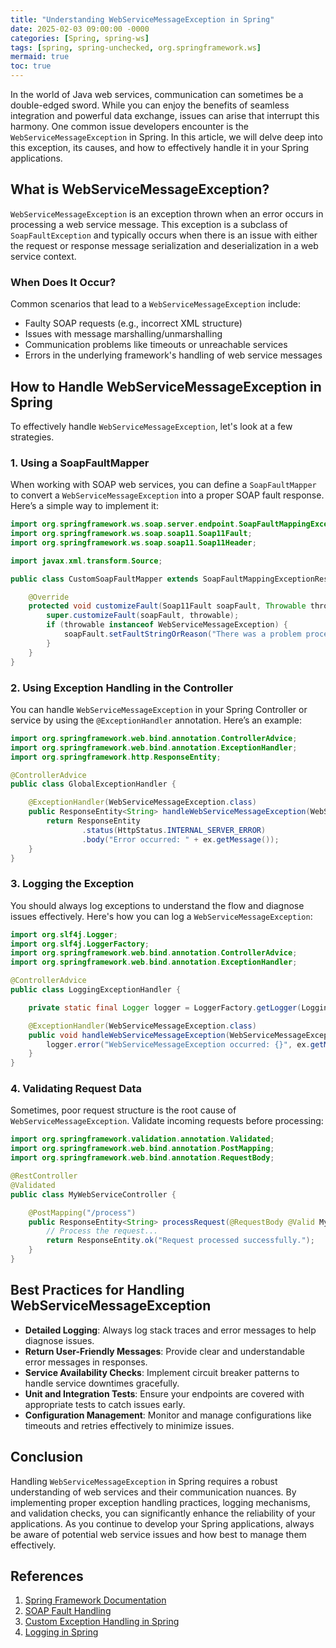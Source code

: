 ```yaml
---
title: "Understanding WebServiceMessageException in Spring"
date: 2025-02-03 09:00:00 -0000
categories: [Spring, spring-ws]
tags: [spring, spring-unchecked, org.springframework.ws]
mermaid: true
toc: true
---
```



In the world of Java web services, communication can sometimes be a double-edged sword. While you can enjoy the benefits of seamless integration and powerful data exchange, issues can arise that interrupt this harmony. One common issue developers encounter is the `WebServiceMessageException` in Spring. In this article, we will delve deep into this exception, its causes, and how to effectively handle it in your Spring applications.

## What is WebServiceMessageException?

`WebServiceMessageException` is an exception thrown when an error occurs in processing a web service message. This exception is a subclass of `SoapFaultException` and typically occurs when there is an issue with either the request or response message serialization and deserialization in a web service context.

### When Does It Occur?

Common scenarios that lead to a `WebServiceMessageException` include:

- Faulty SOAP requests (e.g., incorrect XML structure)
- Issues with message marshalling/unmarshalling
- Communication problems like timeouts or unreachable services
- Errors in the underlying framework's handling of web service messages

## How to Handle WebServiceMessageException in Spring

To effectively handle `WebServiceMessageException`, let's look at a few strategies.

### 1. Using a SoapFaultMapper

When working with SOAP web services, you can define a `SoapFaultMapper` to convert a `WebServiceMessageException` into a proper SOAP fault response. Here’s a simple way to implement it:

```java
import org.springframework.ws.soap.server.endpoint.SoapFaultMappingExceptionResolver;
import org.springframework.ws.soap.soap11.Soap11Fault;
import org.springframework.ws.soap.soap11.Soap11Header;

import javax.xml.transform.Source;

public class CustomSoapFaultMapper extends SoapFaultMappingExceptionResolver {

    @Override
    protected void customizeFault(Soap11Fault soapFault, Throwable throwable) {
        super.customizeFault(soapFault, throwable);
        if (throwable instanceof WebServiceMessageException) {
            soapFault.setFaultStringOrReason("There was a problem processing the web service message.");
        }
    }
}
```

### 2. Using Exception Handling in the Controller

You can handle `WebServiceMessageException` in your Spring Controller or service by using the `@ExceptionHandler` annotation. Here’s an example:

```java
import org.springframework.web.bind.annotation.ControllerAdvice;
import org.springframework.web.bind.annotation.ExceptionHandler;
import org.springframework.http.ResponseEntity;

@ControllerAdvice
public class GlobalExceptionHandler {

    @ExceptionHandler(WebServiceMessageException.class)
    public ResponseEntity<String> handleWebServiceMessageException(WebServiceMessageException ex) {
        return ResponseEntity
                .status(HttpStatus.INTERNAL_SERVER_ERROR)
                .body("Error occurred: " + ex.getMessage());
    }
}
```

### 3. Logging the Exception

You should always log exceptions to understand the flow and diagnose issues effectively. Here's how you can log a `WebServiceMessageException`:

```java
import org.slf4j.Logger;
import org.slf4j.LoggerFactory;
import org.springframework.web.bind.annotation.ControllerAdvice;
import org.springframework.web.bind.annotation.ExceptionHandler;

@ControllerAdvice
public class LoggingExceptionHandler {

    private static final Logger logger = LoggerFactory.getLogger(LoggingExceptionHandler.class);

    @ExceptionHandler(WebServiceMessageException.class)
    public void handleWebServiceMessageException(WebServiceMessageException ex) {
        logger.error("WebServiceMessageException occurred: {}", ex.getMessage(), ex);
    }
}
```

### 4. Validating Request Data

Sometimes, poor request structure is the root cause of `WebServiceMessageException`. Validate incoming requests before processing:

```java
import org.springframework.validation.annotation.Validated;
import org.springframework.web.bind.annotation.PostMapping;
import org.springframework.web.bind.annotation.RequestBody;

@RestController
@Validated
public class MyWebServiceController {

    @PostMapping("/process")
    public ResponseEntity<String> processRequest(@RequestBody @Valid MyRequest request) {
        // Process the request...
        return ResponseEntity.ok("Request processed successfully.");
    }
}
```

## Best Practices for Handling WebServiceMessageException

- **Detailed Logging**: Always log stack traces and error messages to help diagnose issues.
- **Return User-Friendly Messages**: Provide clear and understandable error messages in responses.
- **Service Availability Checks**: Implement circuit breaker patterns to handle service downtimes gracefully.
- **Unit and Integration Tests**: Ensure your endpoints are covered with appropriate tests to catch issues early.
- **Configuration Management**: Monitor and manage configurations like timeouts and retries effectively to minimize issues.

## Conclusion

Handling `WebServiceMessageException` in Spring requires a robust understanding of web services and their communication nuances. By implementing proper exception handling practices, logging mechanisms, and validation checks, you can significantly enhance the reliability of your applications. As you continue to develop your Spring applications, always be aware of potential web service issues and how best to manage them effectively.

## References

1. [Spring Framework Documentation](https://docs.spring.io/spring-framework/docs/current/reference/html/web.html#webservices)
2. [SOAP Fault Handling](https://docs.spring.io/spring-ws/docs/current/reference/html/#soap-fault-handling)
3. [Custom Exception Handling in Spring](https://spring.io/guides/gs/exception-handling/)
4. [Logging in Spring](https://www.baeldung.com/spring-logging)